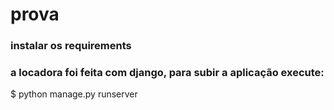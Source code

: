 # prova

### instalar os requirements


### a locadora foi feita com django, para subir a aplicação execute:
$ python manage.py runserver
